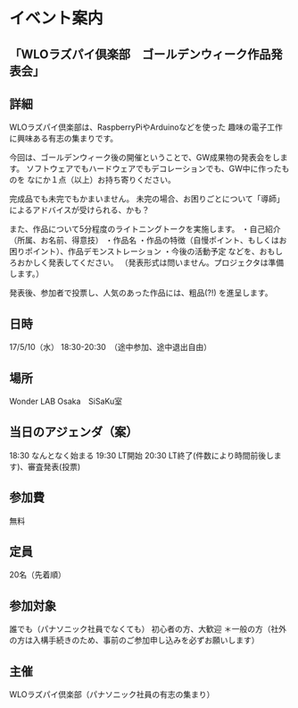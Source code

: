 # イベント案内
## 「WLOラズパイ倶楽部　ゴールデンウィーク作品発表会」

## 詳細
WLOラズパイ倶楽部は、RaspberryPiやArduinoなどを使った
趣味の電子工作に興味ある有志の集まりです。

今回は、ゴールデンウィーク後の開催ということで、GW成果物の発表会をします。
ソフトウェアでもハードウェアでもデコレーションでも、GW中に作ったものを
なにか１点（以上）お持ち寄りください。

完成品でも未完でもかまいません。
未完の場合、お困りごとについて「導師」によるアドバイスが受けられる、かも？

また、作品について5分程度のライトニングトークを実施します。
・自己紹介（所属、お名前、得意技）
・作品名
・作品の特徴（自慢ポイント、もしくはお困りポイント）、作品デモンストレーション
・今後の活動予定
などを、おもしろおかしく発表してください。
（発表形式は問いません。プロジェクタは準備します。）

発表後、参加者で投票し、人気のあった作品には、粗品(?!) を進呈します。

## 日時
17/5/10（水） 18:30-20:30　（途中参加、途中退出自由）

## 場所
Wonder LAB Osaka　SiSaKu室

## 当日のアジェンダ（案）
18:30 なんとなく始まる
19:30 LT開始
20:30 LT終了(件数により時間前後します)、審査発表(投票)

## 参加費
無料

## 定員
20名（先着順）

## 参加対象
誰でも（パナソニック社員でなくても）
初心者の方、大歓迎
＊一般の方（社外の方は入構手続きのため、事前のご参加申し込みを必ずお願いします）

## 主催
WLOラズパイ倶楽部（パナソニック社員の有志の集まり）
